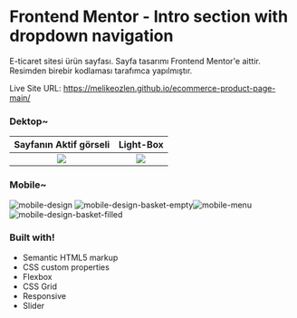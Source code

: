 # Frontend Mentor - Intro section with dropdown navigation
E-ticaret sitesi ürün sayfası. Sayfa tasarımı Frontend Mentor'e aittir. Resimden birebir kodlaması tarafımca yapılmıştır.

Live Site URL: https://melikeozlen.github.io/ecommerce-product-page-main/

### Dektop~

Sayfanın Aktif görseli             |  Light-Box
:-------------------------:|:-------------------------:
![](https://user-images.githubusercontent.com/44196940/165388122-848b3f63-3d71-4016-9b02-47dbfaeceec0.jpg)  |  ![](https://user-images.githubusercontent.com/44196940/165388141-ec0eee56-9e61-413c-86e9-84b2759d3410.jpg)


 ### Mobile~
![mobile-design](https://user-images.githubusercontent.com/44196940/165388217-3bbaddb8-3500-48a6-b9f8-13650464d187.jpg)
![mobile-design-basket-empty](https://user-images.githubusercontent.com/44196940/165389028-b7399a52-52fe-4f6c-a354-753faab1890a.jpg)![mobile-menu](https://user-images.githubusercontent.com/44196940/165389221-599f47cb-60e5-4e2a-bc84-effcbcfab771.jpg)![mobile-design-basket-filled](https://user-images.githubusercontent.com/44196940/165389306-3b90e0d3-3645-4326-a4e2-ad9b25ef86a0.jpg)


### Built with!
- Semantic HTML5 markup
- CSS custom properties
- Flexbox
- CSS Grid
- Responsive
- Slider

